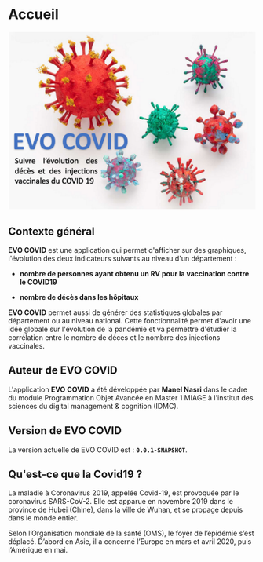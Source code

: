 # Accueil
![](cov.png)
## Contexte général
**EVO COVID** est une application qui permet d'afficher sur
des graphiques, l'évolution des deux
indicateurs suivants au niveau d'un
département :

* **nombre de personnes ayant obtenu
un RV pour la vaccination contre le
COVID19**

* **nombre de décès dans les hôpitaux**

**EVO COVID** permet aussi de générer des statistiques globales par département ou au niveau national. Cette fonctionnalité permet d'avoir une idée globale sur l'évolution de la pandémie et va permettre d'étudier la corrélation entre le nombre de déces et le nombrre des injections vaccinales. 

## Auteur de EVO COVID
L'application **EVO COVID** a été développée par **Manel Nasri** dans le cadre du module Programmation Objet Avancée en Master 1 MIAGE à l'institut des sciences du digital management & cognition (IDMC). 

## Version de EVO COVID
La version actuelle de EVO COVID est : **`0.0.1-SNAPSHOT`**. 

## Qu'est-ce que la Covid19 ?

La maladie à Coronavirus 2019, appelée Covid-19, est provoquée par le coronavirus SARS-CoV-2. Elle est apparue en novembre 2019 dans le province de Hubei (Chine), dans la ville de Wuhan, et se propage depuis dans le monde entier.

Selon l’Organisation mondiale de la santé (OMS), le foyer de l’épidémie s’est déplacé. D’abord en Asie, il a concerné l’Europe en mars et avril 2020, puis l’Amérique en mai.

